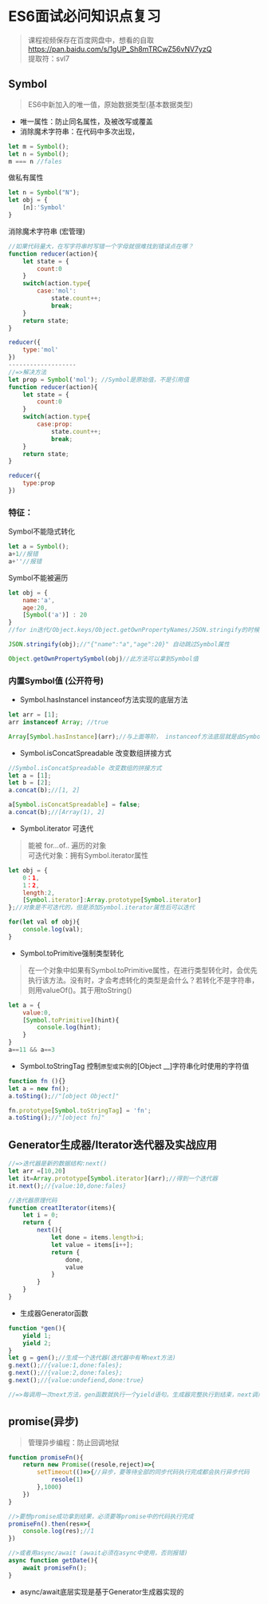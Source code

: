 # ES6面试必问知识点复习 
>课程视频保存在百度网盘中，想看的自取<a herf="https://pan.baidu.com/s/1gUP_Sh8mTRCwZ56vNV7yzQ">https://pan.baidu.com/s/1gUP_Sh8mTRCwZ56vNV7yzQ</a>  
提取符：svl7 
## Symbol  

> ES6中新加入的唯一值，原始数据类型(基本数据类型)    


* 唯一属性：防止同名属性，及被改写或覆盖
* 消除魔术字符串：在代码中多次出现，
```javascript
let m = Symbol();
let n = Symbol();
m === n //fales
```   
做私有属性
```javascript
let n = Symbol("N");
let obj = {
	[n]:'Symbol'
}
```  
消除魔术字符串 (宏管理) 
```javascript  
//如果代码量大，在写字符串时写错一个字母就很难找到错误点在哪？
function reducer(action){
	let state = {
		count:0
	}
	switch(action.type{
	    case:'mol':
		    state.count++;
		    break;
	}
	return state;
}

reducer({
	type:'mol'
})
-------------------
//=>解决方法
let prop = Symbol('mol'); //Symbol是原始值，不是引用值
function reducer(action){
	let state = {
		count:0
	}
	switch(action.type{
	    case:prop:
		    state.count++;
		    break;
	}
	return state;
}

reducer({
	type:prop
})
```    
### 特征：
Symbol不能隐式转化  
```js
let a = Symbol();
a+1//报错
a+''//报错
```  
Symbol不能被遍历  
```js
let obj = {
	name:'a',
	age:20,
	[Symbol('a')] : 20
}
//for in迭代/Object.keys/Object.getOwnPropertyNames/JSON.stringify的时候不能遍历Symbol属性  

JSON.stringify(obj);//"{"name":"a","age":20}" 自动跳过Symbol属性

Object.getOwnPropertySymbol(obj)//此方法可以拿到Symbol值  
```  
### 内置Symbol值  (公开符号)
* Symbol.hasInstancel    instanceof方法实现的底层方法
```js
let arr = [1];
arr instanceof Array; //true 

Array[Symbol.hasInstance](arr);//与上面等阶， instanceof方法底层就是由Symbol.hasInstancel实现的  
```   
* Symbol.isConcatSpreadable 改变数组拼接方式
```js
//Symbol.isConcatSpreadable 改变数组的拼接方式  
let a = [1];
let b = [2];
a.concat(b);//[1, 2]

a[Symbol.isConcatSpreadable] = false;
a.concat(b);//[Array(1), 2]
```  
* Symbol.iterator 可迭代  
>能被 for...of.. 遍历的对象  
>可迭代对象：拥有Symbol.iterator属性  
```js
let obj = {
	0：1,
	1：2,
	length:2,
	[Symbol.iterator]:Array.prototype[Symbol.iterator]
};//对象是不可迭代的，但是添加Symbol.iterator属性后可以迭代  

for(let val of obj){
	console.log(val);
}
```  
* Symbol.toPrimitive强制类型转化  
> 在一个对象中如果有Symbol.toPrimitive属性，在进行类型转化时，会优先执行该方法。没有时，才会考虑转化的类型是会什么？若转化不是字符串，则用valueOf()。其于用toString()    

```js
let a = {
	value:0,
	[Symbol.toPrimitive](hint){
		console.log(hint);
	}
}
a==11 && a==3
```  
* Symbol.toStringTag 控制```原型或实例```的[Object __]字符串化时使用的字符值 
```js
function fn (){}
let a = new fn();
a.toSting();//"[object Object]"

fn.prototype[Symbol.toStringTag] = 'fn';
a.toSting();//"[object fn]"
```  

## Generator生成器/Iterator迭代器及实战应用  

```js
//=>迭代器是新的数据结构:next()
let arr =[10,20]
let it=Array.prototype[Symbol.iterator](arr);//得到一个迭代器
it.next();//{value:10,done:fales}
```  
```js
//迭代器原理代码
function creatIterator(items){
	let i = 0;
	return {
		next(){
			let done = items.length>i;
			let value = items[i++];
			return {
				done,
				value
			}
		}
	}
}
```  
* 生成器Generator函数   
```js
function *gen(){
	yield 1;
	yield 2;
}
let g = gen();//生成一个迭代器(迭代器中有琴next方法)
g.next();//{value:1,done:fales};
g.next();//{value:2,done:fales};
g.next();//{value:undefiend,done:true}

//=>每调用一次next方法，gen函数就执行一个yield语句。生成器完整执行到结束，next调用次数比yield语句多一次
```  

## promise(异步)  
> 管理异步编程：防止回调地狱  
```js
function promiseFn(){
	return new Promise((resole,reject)=>{
		setTimeout(()=>{//异步，要等待全部的同步代码执行完成都会执行异步代码
			resole(1)
		},1000)
	})
}

//>要想promise成功拿到结果，必须要等promise中的代码执行完成
promiseFn().then(res=>{
	console.log(res);//1
})

//>或者用async/await (await必须在async中使用，否则报错)
async function getDate(){
	await promiseFn();
}
```  

*  async/await底层实现是基于Generator生成器实现的

